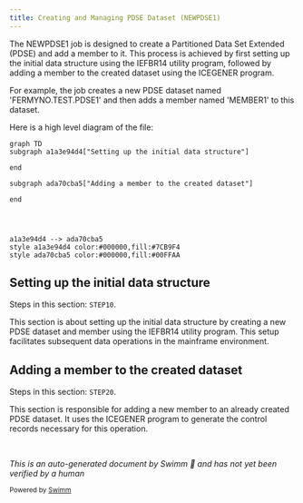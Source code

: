 ```yaml
---
title: Creating and Managing PDSE Dataset (NEWPDSE1)
---
```

The NEWPDSE1 job is designed to create a Partitioned Data Set Extended (PDSE) and add a member to it. This process is achieved by first setting up the initial data structure using the IEFBR14 utility program, followed by adding a member to the created dataset using the ICEGENER program.

For example, the job creates a new PDSE dataset named 'FERMYNO.TEST.PDSE1' and then adds a member named 'MEMBER1' to this dataset.

Here is a high level diagram of the file:

```mermaid
graph TD
subgraph a1a3e94d4["Setting up the initial data structure"]
  
end
      
subgraph ada70cba5["Adding a member to the created dataset"]
  
end
      



a1a3e94d4 --> ada70cba5
style a1a3e94d4 color:#000000,fill:#7CB9F4
style ada70cba5 color:#000000,fill:#00FFAA
```

## Setting up the initial data structure

Steps in this section: `STEP10`.

This section is about setting up the initial data structure by creating a new PDSE dataset and member using the IEFBR14 utility program. This setup facilitates subsequent data operations in the mainframe environment.

## Adding a member to the created dataset

Steps in this section: `STEP20`.

This section is responsible for adding a new member to an already created PDSE dataset. It uses the ICEGENER program to generate the control records necessary for this operation.

&nbsp;

*This is an auto-generated document by Swimm 🌊 and has not yet been verified by a human*

<SwmMeta version="3.0.0" repo-id="Z2l0aHViJTNBJTNBbWFpbmZyYW1lJTNBJTNBU3dpbW0tRGVtbw==" repo-name="mainframe"><sup>Powered by [Swimm](/)</sup></SwmMeta>
